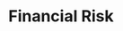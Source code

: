 ---
title: Financial Risk
layout: page
permalink: /supply/financialrisk/
parent: Supply
nav_order: 4
---